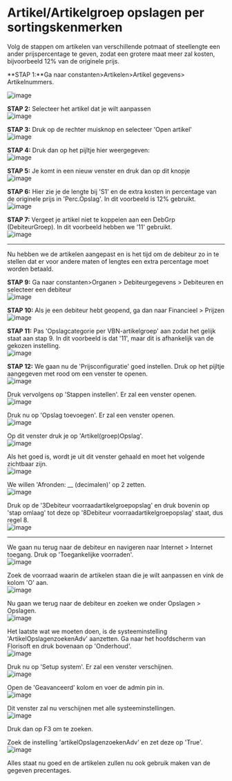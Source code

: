 # Artikel/Artikelgroep opslagen per sortingskenmerken

Volg de stappen om artikelen van verschillende potmaat of steellengte een ander prijspercentage te geven, zodat een grotere maat meer zal kosten, bijvoorbeeld 12% van de originele prijs.

**STAP 1:**Ga naar constanten>Artikelen>Artikel gegevens> Artikelnummers.

![image](https://github.com/user-attachments/assets/73cbd173-a522-4cf1-8e91-026a0995866c)


**STAP 2:** Selecteer het artikel dat je wilt aanpassen  
![image](https://github.com/user-attachments/assets/62c31788-90f3-4001-a352-f4df6777ed57)

**STAP 3:** Druk op de rechter muisknop en selecteer 'Open artikel'  
![image](https://github.com/user-attachments/assets/244bcb63-a5c9-4d6b-9fac-f079a61463e3)

**STAP 4:** Druk dan op het pijltje hier weergegeven:  
![image](https://github.com/user-attachments/assets/0c7770c4-ac21-4b44-877a-0214272a6c69)

**STAP 5:** Je komt in een nieuw venster en druk dan op dit knopje  
![image](https://github.com/user-attachments/assets/f937fbaf-02b4-4cbc-93b7-c362eb969827)

**STAP 6:** Hier zie je de lengte bij 'S1' en de extra kosten in percentage van de originele prijs in 'Perc.Opslag'. In dit voorbeeld is 12% gebruikt.  
![image](https://github.com/user-attachments/assets/125049ae-6bcd-4ee3-95c9-1f222177809a)

**STAP 7:** Vergeet je artikel niet te koppelen aan een DebGrp (DebiteurGroep). In dit voorbeeld hebben we '11' gebruikt.  
![image](https://github.com/user-attachments/assets/ef637e8c-57e5-4170-a90c-1196bbf53560)

---

Nu hebben we de artikelen aangepast en is het tijd om de debiteur zo in te stellen dat er voor andere maten of lengtes een extra percentage moet worden betaald.

**STAP 9:** Ga naar constanten>Organen > Debiteurgegevens > Debiteuren en selecteer een debiteur  
![image](https://github.com/user-attachments/assets/fe138756-6eef-48d0-aa46-95e1be501891)


**STAP 10:** Als je een debiteur hebt geopend, ga dan naar Financieel > Prijzen  
![image](https://github.com/user-attachments/assets/d4075e30-0445-48b8-801a-e3ad765c520c)

**STAP 11:** Pas 'Opslagcategorie per VBN-artikelgroep' aan zodat het gelijk staat aan stap 9. In dit voorbeeld is dat '11', maar dit is afhankelijk van de gekozen instelling.  
![image](https://github.com/user-attachments/assets/09617010-768d-42d5-949f-637c911cf127)

**STAP 12:** We gaan nu de 'Prijsconfiguratie' goed instellen. Druk op het pijltje aangegeven met rood om een venster te openen.  
![image](https://github.com/user-attachments/assets/12032635-e26e-41eb-a5df-ea721c9ef165)

Druk vervolgens op 'Stappen instellen'. Er zal een venster openen.  
![image](https://github.com/user-attachments/assets/9a4bcab1-514d-4609-a4bd-d583f0f3d581)

Druk nu op 'Opslag toevoegen'. Er zal een venster openen.  
![image](https://github.com/user-attachments/assets/17edee29-c571-4682-b094-7a3ccdf05a4c)

Op dit venster druk je op 'Artikel(groep)Opslag'.  
![image](https://github.com/user-attachments/assets/951ce4f5-5d4b-40b3-b52a-2c5f56a14767)

Als het goed is, wordt je uit dit venster gehaald en moet het volgende zichtbaar zijn.  
![image](https://github.com/user-attachments/assets/e39223c5-2b5c-4744-a020-1e1da31a78c3)

We willen 'Afronden: __ (decimalen)' op 2 zetten.  
![image](https://github.com/user-attachments/assets/711c1bf0-7b62-4caa-aefd-0de6869ed9d2)

Druk op de '3Debiteur voorraadartikelgroepopslag' en druk bovenin op 'stap omlaag' tot deze op '8Debiteur voorraadartikelgroepopslag' staat, dus regel 8.  
![image](https://github.com/user-attachments/assets/17006819-35d3-4e8e-bb64-ba09470befb0)

---

We gaan nu terug naar de debiteur en navigeren naar Internet > Internet toegang. Druk op 'Toegankelijke voorraden'.  
![image](https://github.com/user-attachments/assets/5d87b2ae-135a-45fe-9079-15e4a12f8449)

Zoek de voorraad waarin de artikelen staan die je wilt aanpassen en vink de kolom 'O' aan.  
![image](https://github.com/user-attachments/assets/31bb13b6-0653-452e-ae14-58ebb62dc416)

Nu gaan we terug naar de debiteur en zoeken we onder Opslagen > Opslagen.  
![image](https://github.com/user-attachments/assets/00f6343a-790e-407a-b85c-c22f1c21668a)

Het laatste wat we moeten doen, is de systeeminstelling 'ArtikelOpslagenzoekenAdv' aanzetten. Ga naar het hoofdscherm van Florisoft en druk bovenaan op 'Onderhoud'.  
![image](https://github.com/user-attachments/assets/5615a040-ec5b-40b8-87a0-739c4c1f5c3e)

Druk nu op 'Setup system'. Er zal een venster verschijnen.  
![image](https://github.com/user-attachments/assets/ef5a58a6-3bb4-4470-8a06-a4ad3d6f419d)

Open de 'Geavanceerd' kolom en voer de admin pin in.  
![image](https://github.com/user-attachments/assets/b5ec3144-fae5-4c6f-b3aa-4ce20b013957)

Dit venster zal nu verschijnen met alle systeeminstellingen.  
![image](https://github.com/user-attachments/assets/fb26472e-60ce-4ad5-8686-8934edeb0a45)

Druk dan op F3 om te zoeken.

Zoek de instelling 'artikelOpslagenzoekenAdv' en zet deze op 'True'.  
![image](https://github.com/user-attachments/assets/a9856306-b85e-48e7-8a3d-6e873b7319f4)

Alles staat nu goed en de artikelen zullen nu ook gebruik maken van de gegeven precentages.
